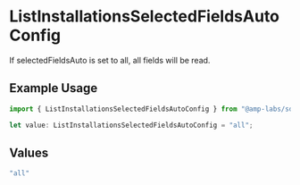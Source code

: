 # ListInstallationsSelectedFieldsAutoConfig

If selectedFieldsAuto is set to all, all fields will be read.

## Example Usage

```typescript
import { ListInstallationsSelectedFieldsAutoConfig } from "@amp-labs/sdk-node-platform/models/operations";

let value: ListInstallationsSelectedFieldsAutoConfig = "all";
```

## Values

```typescript
"all"
```